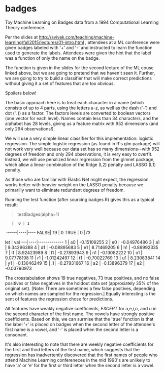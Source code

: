 # badges
Toy Machine Learning on Badges data from a 1994 Computational Learning Theory conference.

Per the slides at http://svivek.com/teaching/machine-learning/fall2015/lectures/01-intro.html , attendees at a ML conference were given badges labeled with '+' and '-' and instructed to learn the function used to generate the labels.  Attendees were given the hint that the label was a function of only the name on the badge.

The function is given in the slides for the second lecture of the ML couse linked above, but we are going to pretend that we haven't seen it.  Further, we are going to try to build a classifier that will make correct predictions without giving it a set of features that are too obvious.

Spoilers below!

The basic approach here is to treat each character in a name (which consists of up to 4 parts, using the letters a-z, as well as the dash ('-') and dot ('.')) as a factor.  The factors levels are converted to boolean vectors (one vector for each level).  Names contain less than 34 characters, and the alphabet has 28 levels, giving us a feature matrix with 952 dimensions (and only 294 observations!).  

We will use a very simple linear classifier for this implementation: logistic regression.  The simple logistic regression (as found in R's glm package) will not work very well because our data set has so many dimensions--with 952 degrees of freedom and only 294 observations, it is very easy to overfit.  Instead, we will use penalized linear regression from the glmnet package, which allow a linear combination of the Ridge (L2) penalty and LASSO (L1) penalty.

As those who are familiar with Elastic Net might expect, the regression works better with heavier weight on the LASSO penalty because we primarilly want to eliminate redundant degrees of freedom.

Running the test function (after sourcing badges.R) gives this as a typical result:
> testBadges(alpha=1)
 
       |  0 | 1
 ------|----|----
  FALSE| 19 | 0
  TRUE |  0 |73
  
  
   let |        val
---|----|-------------
1 |  a0 | -0.15109255
2 |  e0 | -0.04976486
3 |  a1 |  9.34296388
4 |  d1 | -0.08895683
5 |  e1 |  8.71469205
6 |  h1 | -0.86992335
7 |  i1 |  8.92423989
8 |  l1 | -0.27893943
9 |  n1 | -0.13082222
10 |  o1 |  9.07778198
11 |  r1 | -1.01242497
12 |  t1 | -0.70022769
13 |  u1 |  8.23083841
14 |  y1 | -0.13046249
15 |  .1 | -0.27931667
16 |  a2 | -0.13896379
17 |  e2 | -0.03790973


The crosstabulation shows 19 true negatives, 73 true positives, and no false positives or false negatives in the holdout data set (approxiately 35% of the original set).  [Note: There are sometimes a few false positives, depending on which names are sampled for the regression.]  Equally interesting is the sent of features the regression chose for predictions.  

All features have weakly negative coefficients, *EXCEPT* for a,e,i,o, and u in the second character of the first name. The vowels have strongly positive coefficients.  Based on this, we can surmise that the 'true' function is that the label '+' is placed on badges when the second letter of the attendee's first name is a vowel, and '-' is placed when the second letter is a consonant.  

It's also interesting to note that there are weekly negative coefficients for the first and third letters of the first name, which suggests that the regression has inadvertently discovered that the first names of people who attend Machine Learning confereneces in the mid 1990's are unlikely to have 'a' or 'e' for the first or third letter when the second letter is a vowel.

